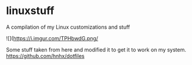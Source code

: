 # linuxstuff
A compilation of my Linux customizations and stuff

![](https://i.imgur.com/TPHbwdG.png/



Some stuff taken from here and modified it to get it to work on my system. https://github.com/hnhx/dotfiles

